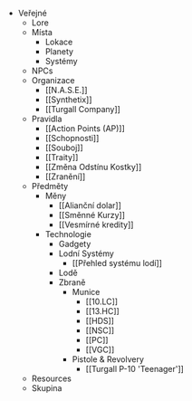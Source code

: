   * Veřejné
    * Lore
    * Místa
      * Lokace
      * Planety
      * Systémy
    * NPCs
    * Organizace
      * [[N.A.S.E.]]
      * [[Synthetix]]
      * [[Turgall Company]]
    * Pravidla
      * [[Action Points (AP)]]
      * [[Schopnosti]]
      * [[Souboj]]
      * [[Traity]]
      * [[Změna Odstínu Kostky]]
      * [[Zranění]]
    * Předměty
      * Měny
        * [[Alianční dolar]]
        * [[Směnné Kurzy]]
        * [[Vesmírné kredity]]
      * Technologie
        * Gadgety
        * Lodní Systémy
          * [[Přehled systému lodí]]
        * Lodě
        * Zbraně
          * Munice
            * [[10.LC]]
            * [[13.HC]]
            * [[HDS]]
            * [[NSC]]
            * [[PC]]
            * [[VGC]]
          * Pistole & Revolvery
            * [[Turgall P-10 'Teenager']]
    * Resources
    * Skupina
